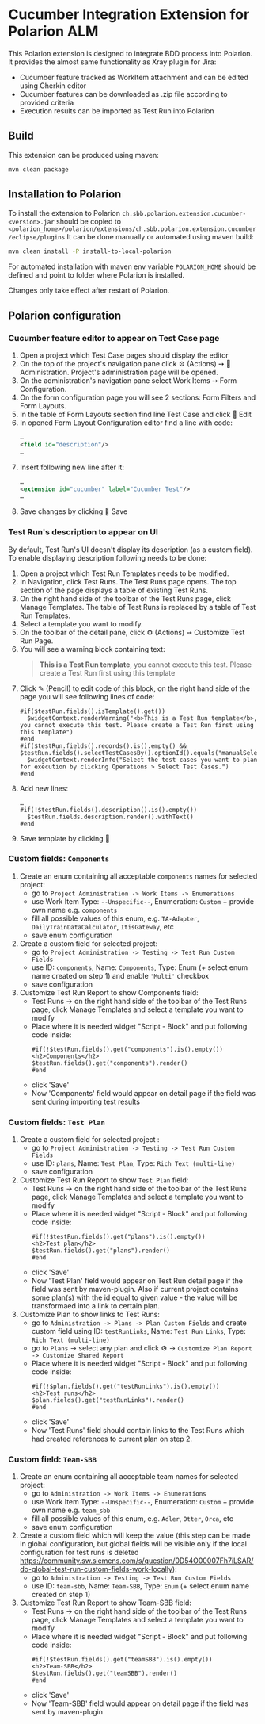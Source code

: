 # Cucumber Integration Extension for Polarion ALM

This Polarion extension is designed to integrate BDD process into Polarion.
It provides the almost same functionality as Xray plugin for Jira:
- Cucumber feature tracked as WorkItem attachment and can be edited using Gherkin editor
- Cucumber features can be downloaded as .zip file according to provided criteria
- Execution results can be imported as Test Run into Polarion

## Build

This extension can be produced using maven:
```bash
mvn clean package
```

## Installation to Polarion

To install the extension to Polarion `ch.sbb.polarion.extension.cucumber-<version>.jar`
should be copied to `<polarion_home>/polarion/extensions/ch.sbb.polarion.extension.cucumber/eclipse/plugins`
It can be done manually or automated using maven build:
```bash
mvn clean install -P install-to-local-polarion
```
For automated installation with maven env variable `POLARION_HOME` should be defined and point to folder where Polarion is installed.

Changes only take effect after restart of Polarion.

## Polarion configuration

### Cucumber feature editor to appear on Test Case page

1. Open a project which Test Case pages should display the editor
2. On the top of the project's navigation pane click ⚙ (Actions) ➙ 🔧 Administration. Project's administration page will be opened.
3. On the administration's navigation pane select Work Items ➙ Form Configuration.
4. On the form configuration page you will see 2 sections: Form Filters and Form Layouts.
5. In the table of Form Layouts section find line Test Case and click 📝 Edit
6. In opened Form Layout Configuration editor find a line with code:
   ```xml
   …
   <field id="description"/>
   …
   ```
7. Insert following new line after it:
   ```xml
   …
   <extension id="cucumber" label="Cucumber Test"/>
   …
   ```
8. Save changes by clicking 💾 Save

### Test Run's description to appear on UI

By default, Test Run's UI doesn't display its description (as a custom field). To enable displaying description following needs to be done:
1. Open a project which Test Run Templates needs to be modified.
2. In Navigation, click Test Runs. The Test Runs page opens. The top section of the page displays a table of existing Test Runs.
3. On the right hand side of the toolbar of the Test Runs page, click Manage Templates. The table of Test Runs is replaced by a table of Test Run Templates.
4. Select a template you want to modify.
5. On the toolbar of the detail pane, click ⚙ (Actions) ➙ Customize Test Run Page.
6. You will see a warning block containing text:
   > <b>This is a Test Run template</b>, you cannot execute this test. Please create a Test Run first using this template
7. Click ✎ (Pencil) to edit code of this block, on the right hand side of the page you will see following lines of code:
   ```velocity
   #if($testRun.fields().isTemplate().get())
     $widgetContext.renderWarning("<b>This is a Test Run template</b>, you cannot execute this test. Please create a Test Run first using this template")
   #end
   #if($testRun.fields().records().is().empty() && $testRun.fields().selectTestCasesBy().optionId().equals("manualSelection"))
     $widgetContext.renderInfo("Select the test cases you want to plan for execution by clicking Operations > Select Test Cases.")
   #end
   ```
8. Add new lines:
   ```velocity
   …
   #if(!$testRun.fields().description().is().empty())
     $testRun.fields.description.render().withText()
   #end
   ```
9. Save template by clicking 💾

### Custom fields: `Components`

1. Create an enum containing all acceptable `components` names for selected project:
    - go to `Project Administration -> Work Items -> Enumerations`
    - use Work Item Type: `--Unspecific--`, Enumeration: `Custom` + provide own name e.g. `components`
    - fill all possible values of this enum, e.g. `TA-Adapter`, `DailyTrainDataCalculator`, `ItisGateway`, etc
    - save enum configuration
2. Create a custom field for selected project:
    - go to `Project Administration -> Testing -> Test Run Custom Fields`
    - use ID: `components`, Name: `Components`, Type: Enum (+ select enum name created on step 1) and enable `'Multi'` checkbox
    - save configuration
3. Customize Test Run Report to show Components field:
    - Test Runs -> on the right hand side of the toolbar of the Test Runs page, click Manage Templates and select a template you want to modify
    - Place where it is needed widget "Script - Block" and put following code inside:
      ```velocity
      #if(!$testRun.fields().get("components").is().empty())
      <h2>Components</h2>
      $testRun.fields().get("components").render()
      #end
      ```
    - click 'Save'
    - Now 'Components' field would appear on detail page if the field was sent during importing test results

### Custom fields: `Test Plan`

1. Create a custom field for selected project :
    - go to `Project Administration -> Testing -> Test Run Custom Fields`
    - use ID: `plans`, Name: `Test Plan`, Type: `Rich Text (multi-line)`
    - save configuration
2. Customize Test Run Report to show `Test Plan` field:
    - Test Runs -> on the right hand side of the toolbar of the Test Runs page, click Manage Templates and select a template you want to modify
    - Place where it is needed widget "Script - Block" and put following code inside:
      ```velocity
      #if(!$testRun.fields().get("plans").is().empty())
      <h2>Test plan</h2>
      $testRun.fields().get("plans").render()
      #end
      ```
    - click 'Save'
    - Now 'Test Plan' field would appear on Test Run detail page if the field was sent by maven-plugin. Also if current project contains some plan(s) with the id equal to given value - the value will be transformaed into a link to certain plan.
3. Customize Plan to show links to Test Runs:
    - go to `Administration -> Plans -> Plan Custom Fields` and create custom field using ID: `testRunLinks`, Name: `Test Run Links`, Type: `Rich Text (multi-line)`
    - go to `Plans` -> select any plan and click ⚙ -> `Customize Plan Report -> Customize Shared Report`
    - Place where it is needed widget "Script - Block" and put following code inside:
      ```velocity
      #if(!$plan.fields().get("testRunLinks").is().empty())
      <h2>Test runs</h2>
      $plan.fields().get("testRunLinks").render()
      #end
      ```
    - click 'Save'
    - Now 'Test Runs' field should contain links to the Test Runs which had created references to current plan on step 2.


### Custom field: `Team-SBB`

1. Create an enum containing all acceptable team names for selected project:
    - go to `Administration -> Work Items -> Enumerations`
    - use Work Item Type: `--Unspecific--`, Enumeration: `Custom` + provide own name e.g. `team_sbb`
    - fill all possible values of this enum, e.g. `Adler`, `Otter`, `Orca`, etc
    - save enum configuration
2. Create a custom field which will keep the value (this step can be made in global configuration, but global fields will be visible only if the local configuration for test runs is deleted https://community.sw.siemens.com/s/question/0D54O00007Fh7iLSAR/do-global-test-run-custom-fields-work-locally):
    - go to `Administration -> Testing -> Test Run Custom Fields`
    - use ID: `team-sbb`, Name: `Team-SBB`, Type: `Enum` (+ select enum name created on step 1)
3. Customize Test Run Report to show Team-SBB field:
    - Test Runs -> on the right hand side of the toolbar of the Test Runs page, click Manage Templates and select a template you want to modify
    - Place where it is needed widget "Script - Block" and put following code inside:
      ```velocity
      #if(!$testRun.fields().get("teamSBB").is().empty())
      <h2>Team-SBB</h2>
      $testRun.fields().get("teamSBB").render()
      #end
      ```
    - click 'Save'
    - Now 'Team-SBB' field would appear on detail page if the field was sent by maven-plugin
